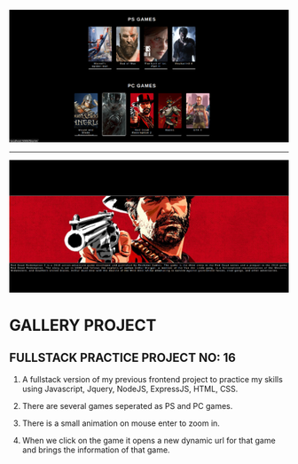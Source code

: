 ![exampl1](public/galleryProject1.png)

<hr>

![exampl2](public/galleryProject2.png)

# GALLERY PROJECT

## FULLSTACK PRACTICE PROJECT NO: 16

1. A fullstack version of my previous frontend project to practice my skills using Javascript, Jquery, NodeJS, ExpressJS, HTML, CSS.

2. There are several games seperated as PS and PC games.

3. There is a small animation on mouse enter to zoom in.

4. When we click on the game it opens a new dynamic url for that game and brings the information of that game.
